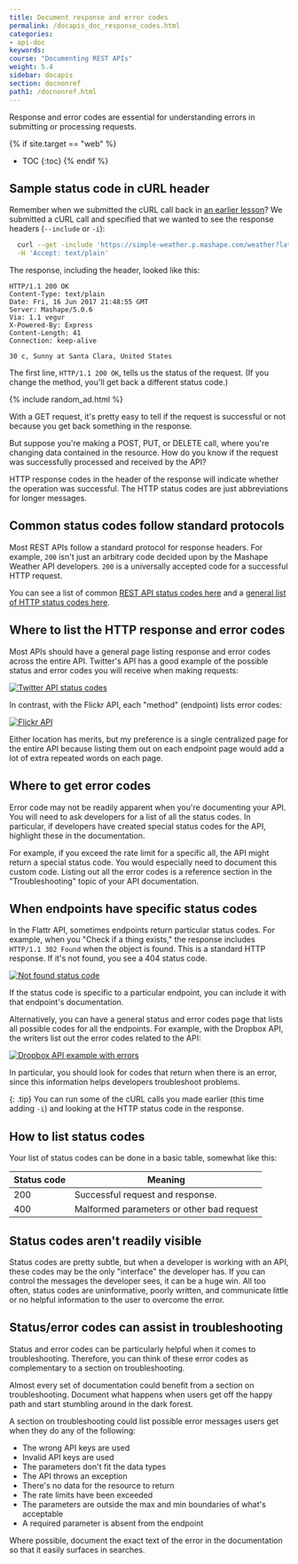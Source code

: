 ```yaml
---
title: Document response and error codes
permalink: /docapis_doc_response_codes.html
categories:
- api-doc
keywords:
course: "Documenting REST APIs"
weight: 5.4
sidebar: docapis
section: docnonref 
path1: /docnonref.html
---
```


Response and error codes are essential for understanding errors in submitting or processing requests.

{% if site.target == "web" %}
* TOC
{:toc}
{% endif %}

## Sample status code in cURL header

Remember when we submitted the cURL call back in <a href="docapis_make_curl_call.html">an earlier lesson</a>? We submitted a cURL call and specified that we wanted to see the response headers (`--include` or `-i`):

```bash
  curl --get -include 'https://simple-weather.p.mashape.com/weather?lat=37.354108&lng=-121.955236' \-H 'X-Mashape-Key: APIKEY' \
  -H 'Accept: text/plain'
```

The response, including the header, looked like this:

```
HTTP/1.1 200 OK
Content-Type: text/plain
Date: Fri, 16 Jun 2017 21:48:55 GMT
Server: Mashape/5.0.6
Via: 1.1 vegur
X-Powered-By: Express
Content-Length: 41
Connection: keep-alive

30 c, Sunny at Santa Clara, United States
```

The first line, `HTTP/1.1 200 OK`, tells us the status of the request. (If you change the method, you'll get back a different status code.)

{% include random_ad.html %}

With a GET request, it's pretty easy to tell if the request is successful or not because you get back something in the response.

But suppose you're making a POST, PUT, or DELETE call, where you're changing data contained in the resource. How do you know if the request was successfully processed and received by the API?

HTTP response codes in the header of the response will indicate whether the operation was successful. The HTTP status codes are just abbreviations for longer messages.

## Common status codes follow standard protocols

Most REST APIs follow a standard protocol for response headers. For example, `200` isn't just an arbitrary code decided upon by the Mashape Weather API developers. `200` is a universally accepted code for a successful HTTP request.

You can see a list of common [REST API status codes here](http://www.restapitutorial.com/httpstatuscodes.html) and a [general list of HTTP status codes here](http://en.wikipedia.org/wiki/List_of_HTTP_status_codes
).

## Where to list the HTTP response and error codes

Most APIs should have a general page listing response and error codes across the entire API. Twitter's API has a good example of the possible status and error codes you will receive when making requests:

<a href="https://dev.twitter.com/overview/api/response-codes"><img src="images/twitterstatuscode.png" alt="Twitter API status codes" /></a>

In contrast, with the Flickr API, each "method" (endpoint) lists error codes:

<a href="https://www.flickr.com/services/api/flickr.galleries.getPhotos.html"><img src="images/flickrerrorcodes.png" alt="Flickr API" /></a>

Either location has merits, but my preference is a single centralized page for the entire API because listing them out on each endpoint page would add a lot of extra repeated words on each page.

## Where to get error codes
Error code may not be readily apparent when you're documenting your API. You will need to ask developers for a list of all the status codes. In particular, if developers have created special status codes for the API, highlight these in the documentation.

For example, if you exceed the rate limit for a specific all, the API might return a special status code. You would especially need to document this custom code. Listing out all the error codes is a reference section in the "Troubleshooting" topic of your API documentation.

## When endpoints have specific status codes

In the Flattr API, sometimes endpoints return particular status codes. For example, when you "Check if a thing exists," the response includes `HTTP/1.1 302 Found` when the object is found. This is a standard HTTP response. If it's not found, you see a 404 status code.

<a href="http://developers.flattr.net/api/resources/things/#update-a-thing"><img src="images/flattrnotfound.png" alt="Not found status code" /></a>

If the status code is specific to a particular endpoint, you can include it with that endpoint's documentation.

Alternatively, you can have a general status and error codes page that lists all possible codes for all the endpoints. For example, with the Dropbox API, the writers list out the error codes related to the API:

<a href="https://www.dropbox.com/developers/core/docs"><img src="images/apierrorsdropbox.png" alt="Dropbox API example with errors" /></a>

In particular, you should look for codes that return when there is an error, since this information helps developers troubleshoot problems.

{: .tip}
You can run some of the cURL calls you made earlier (this time adding <code>-i</code>) and looking at the HTTP status code in the response.

## How to list status codes

Your list of status codes can be done in a basic table, somewhat like this:

| Status code | Meaning |
|---------|-----------|
| 200 | Successful request and response. |
| 400 | Malformed parameters or other bad request |

## Status codes aren't readily visible

Status codes are pretty subtle, but when a developer is working with an API, these codes may be the only "interface" the developer has. If you can control the messages the developer sees, it can be a huge win. All too often, status codes are uninformative, poorly written, and communicate little or no helpful information to the user to overcome the error.

## Status/error codes can assist in troubleshooting

Status and error codes can be particularly helpful when it comes to troubleshooting. Therefore, you can think of these error codes as complementary to a section on troubleshooting.

Almost every set of documentation could benefit from a section on troubleshooting. Document what happens when users get off the happy path and start stumbling around in the dark forest.

A section on troubleshooting could list possible error messages users get when they do any of the following:

* The wrong API keys are used
* Invalid API keys are used
* The parameters don't fit the data types
* The API throws an exception
* There's no data for the resource to return
* The rate limits have been exceeded
* The parameters are outside the max and min boundaries of what's acceptable
* A required parameter is absent from the endpoint

Where possible, document the exact text of the error in the documentation so that it easily surfaces in searches.
